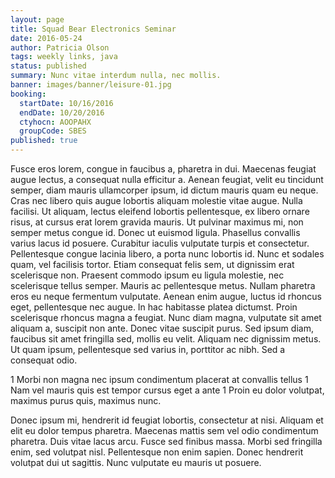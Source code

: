 ```yaml
---
layout: page
title: Squad Bear Electronics Seminar
date: 2016-05-24
author: Patricia Olson
tags: weekly links, java
status: published
summary: Nunc vitae interdum nulla, nec mollis.
banner: images/banner/leisure-01.jpg
booking:
  startDate: 10/16/2016
  endDate: 10/20/2016
  ctyhocn: AOOPAHX
  groupCode: SBES
published: true
---
```

Fusce eros lorem, congue in faucibus a, pharetra in dui. Maecenas feugiat augue lectus, a consequat nulla efficitur a. Aenean feugiat, velit eu tincidunt semper, diam mauris ullamcorper ipsum, id dictum mauris quam eu neque. Cras nec libero quis augue lobortis aliquam molestie vitae augue. Nulla facilisi. Ut aliquam, lectus eleifend lobortis pellentesque, ex libero ornare risus, at cursus erat lorem gravida mauris. Ut pulvinar maximus mi, non semper metus congue id. Donec ut euismod ligula. Phasellus convallis varius lacus id posuere.
Curabitur iaculis vulputate turpis et consectetur. Pellentesque congue lacinia libero, a porta nunc lobortis id. Nunc et sodales quam, vel facilisis tortor. Etiam consequat felis sem, ut dignissim erat scelerisque non. Praesent commodo ipsum eu ligula molestie, nec scelerisque tellus semper. Mauris ac pellentesque metus. Nullam pharetra eros eu neque fermentum vulputate. Aenean enim augue, luctus id rhoncus eget, pellentesque nec augue. In hac habitasse platea dictumst. Proin scelerisque rhoncus magna a feugiat. Nunc diam magna, vulputate sit amet aliquam a, suscipit non ante. Donec vitae suscipit purus. Sed ipsum diam, faucibus sit amet fringilla sed, mollis eu velit. Aliquam nec dignissim metus. Ut quam ipsum, pellentesque sed varius in, porttitor ac nibh. Sed a consequat odio.

1 Morbi non magna nec ipsum condimentum placerat at convallis tellus
1 Nam vel mauris quis est tempor cursus eget a ante
1 Proin eu dolor volutpat, maximus purus quis, maximus nunc.

Donec ipsum mi, hendrerit id feugiat lobortis, consectetur at nisi. Aliquam et elit eu dolor tempus pharetra. Maecenas mattis sem vel odio condimentum pharetra. Duis vitae lacus arcu. Fusce sed finibus massa. Morbi sed fringilla enim, sed volutpat nisl. Pellentesque non enim sapien. Donec hendrerit volutpat dui ut sagittis. Nunc vulputate eu mauris ut posuere.
